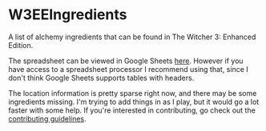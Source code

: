 # W3EEIngredients
A list of alchemy ingredients that can be found in The Witcher 3: Enhanced Edition.

The spreadsheet can be viewed in Google Sheets [here](https://drive.google.com/file/d/1JWS0vJsFHt_b7qmNWen_Q6NoqMwTNc7L/view?usp=sharing). However if you have access to a spreadsheet processor I recommend using that, since I don't think Google Sheets supports tables with headers.

The location information is pretty sparse right now, and there may be some ingredients missing. I'm trying to add things in as I play, but it would go a lot faster with some help. If you're interested in contributing, go check out the [contributing guidelines](https://github.com/mousebyte/W3EEIngredients/blob/master/CONTRIBUTING.md).
